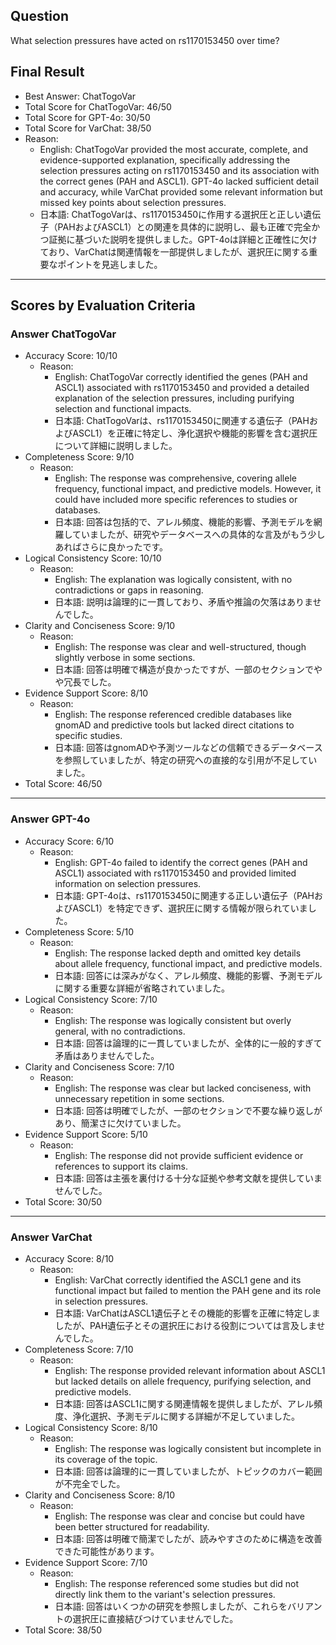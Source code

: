 ## Question

What selection pressures have acted on rs1170153450 over time?

## Final Result

- Best Answer: ChatTogoVar
- Total Score for ChatTogoVar: 46/50
- Total Score for GPT-4o: 30/50
- Total Score for VarChat: 38/50
- Reason:
  - English: ChatTogoVar provided the most accurate, complete, and evidence-supported explanation, specifically addressing the selection pressures acting on rs1170153450 and its association with the correct genes (PAH and ASCL1). GPT-4o lacked sufficient detail and accuracy, while VarChat provided some relevant information but missed key points about selection pressures.
  - 日本語: ChatTogoVarは、rs1170153450に作用する選択圧と正しい遺伝子（PAHおよびASCL1）との関連を具体的に説明し、最も正確で完全かつ証拠に基づいた説明を提供しました。GPT-4oは詳細と正確性に欠けており、VarChatは関連情報を一部提供しましたが、選択圧に関する重要なポイントを見逃しました。

---

## Scores by Evaluation Criteria

### Answer ChatTogoVar
- Accuracy Score: 10/10
  - Reason: 
    - English: ChatTogoVar correctly identified the genes (PAH and ASCL1) associated with rs1170153450 and provided a detailed explanation of the selection pressures, including purifying selection and functional impacts.
    - 日本語: ChatTogoVarは、rs1170153450に関連する遺伝子（PAHおよびASCL1）を正確に特定し、浄化選択や機能的影響を含む選択圧について詳細に説明しました。
- Completeness Score: 9/10
  - Reason: 
    - English: The response was comprehensive, covering allele frequency, functional impact, and predictive models. However, it could have included more specific references to studies or databases.
    - 日本語: 回答は包括的で、アレル頻度、機能的影響、予測モデルを網羅していましたが、研究やデータベースへの具体的な言及がもう少しあればさらに良かったです。
- Logical Consistency Score: 10/10
  - Reason: 
    - English: The explanation was logically consistent, with no contradictions or gaps in reasoning.
    - 日本語: 説明は論理的に一貫しており、矛盾や推論の欠落はありませんでした。
- Clarity and Conciseness Score: 9/10
  - Reason: 
    - English: The response was clear and well-structured, though slightly verbose in some sections.
    - 日本語: 回答は明確で構造が良かったですが、一部のセクションでやや冗長でした。
- Evidence Support Score: 8/10
  - Reason: 
    - English: The response referenced credible databases like gnomAD and predictive tools but lacked direct citations to specific studies.
    - 日本語: 回答はgnomADや予測ツールなどの信頼できるデータベースを参照していましたが、特定の研究への直接的な引用が不足していました。
- Total Score: 46/50

---

### Answer GPT-4o
- Accuracy Score: 6/10
  - Reason: 
    - English: GPT-4o failed to identify the correct genes (PAH and ASCL1) associated with rs1170153450 and provided limited information on selection pressures.
    - 日本語: GPT-4oは、rs1170153450に関連する正しい遺伝子（PAHおよびASCL1）を特定できず、選択圧に関する情報が限られていました。
- Completeness Score: 5/10
  - Reason: 
    - English: The response lacked depth and omitted key details about allele frequency, functional impact, and predictive models.
    - 日本語: 回答には深みがなく、アレル頻度、機能的影響、予測モデルに関する重要な詳細が省略されていました。
- Logical Consistency Score: 7/10
  - Reason: 
    - English: The response was logically consistent but overly general, with no contradictions.
    - 日本語: 回答は論理的に一貫していましたが、全体的に一般的すぎて矛盾はありませんでした。
- Clarity and Conciseness Score: 7/10
  - Reason: 
    - English: The response was clear but lacked conciseness, with unnecessary repetition in some sections.
    - 日本語: 回答は明確でしたが、一部のセクションで不要な繰り返しがあり、簡潔さに欠けていました。
- Evidence Support Score: 5/10
  - Reason: 
    - English: The response did not provide sufficient evidence or references to support its claims.
    - 日本語: 回答は主張を裏付ける十分な証拠や参考文献を提供していませんでした。
- Total Score: 30/50

---

### Answer VarChat
- Accuracy Score: 8/10
  - Reason: 
    - English: VarChat correctly identified the ASCL1 gene and its functional impact but failed to mention the PAH gene and its role in selection pressures.
    - 日本語: VarChatはASCL1遺伝子とその機能的影響を正確に特定しましたが、PAH遺伝子とその選択圧における役割については言及しませんでした。
- Completeness Score: 7/10
  - Reason: 
    - English: The response provided relevant information about ASCL1 but lacked details on allele frequency, purifying selection, and predictive models.
    - 日本語: 回答はASCL1に関する関連情報を提供しましたが、アレル頻度、浄化選択、予測モデルに関する詳細が不足していました。
- Logical Consistency Score: 8/10
  - Reason: 
    - English: The response was logically consistent but incomplete in its coverage of the topic.
    - 日本語: 回答は論理的に一貫していましたが、トピックのカバー範囲が不完全でした。
- Clarity and Conciseness Score: 8/10
  - Reason: 
    - English: The response was clear and concise but could have been better structured for readability.
    - 日本語: 回答は明確で簡潔でしたが、読みやすさのために構造を改善できた可能性があります。
- Evidence Support Score: 7/10
  - Reason: 
    - English: The response referenced some studies but did not directly link them to the variant's selection pressures.
    - 日本語: 回答はいくつかの研究を参照しましたが、これらをバリアントの選択圧に直接結びつけていませんでした。
- Total Score: 38/50